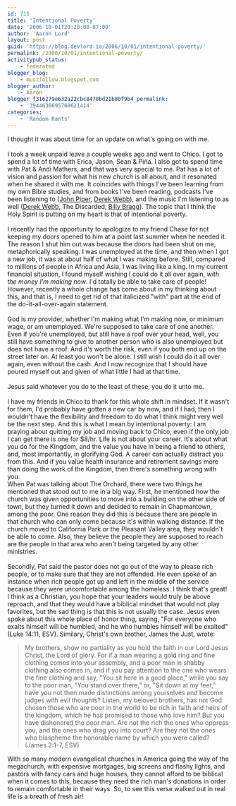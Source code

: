 ```yaml
---
id: 715
title: 'Intentional Poverty'
date: '2006-10-01T20:20:00-07:00'
author: 'Aaron Lord'
layout: post
guid: 'https://blog.devlord.io/2006/10/01/intentional-poverty/'
permalink: /2006/10/01/intentional-poverty/
activitypub_status:
    - federated
blogger_blog:
    - mustfollow.blogspot.com
blogger_author:
    - Aaron
blogger_f316279e632a22cbc8478bd21b80f9b4_permalink:
    - '3944636695760621414'
categories:
    - 'Random Rants'
---
```


I thought it was about time for an update on what's going on with me.<br /><br />I took a week unpaid leave a couple weeks ago and went to Chico.  I got to spend a lot of time with Erica, Jason, Sean &amp; Piña.  I also got to spend time with Pat &amp; Andi Mathers, and that was very special to me.  Pat has a lot of vision and passion for what his new church is all about, and it resonated when he shared it with me.  It coincides with things I've been learning from my own Bible studies, and from books I've been reading, podcasts I've been listening to (<a href="http://www.desiringgodradio.org/">John Piper</a>, <a href="http://phobos.apple.com/WebObjects/MZStore.woa/wa/viewPodcast?id=77799289&amp;s=143441&amp;i=5039381">Derek Webb</a>), and the music I'm listening to as well (<a href="http://www.freederekwebb.com/">Derek Webb</a>, The Discarded, <a href="http://www.billybragg.co.uk/">Billy Bragg</a>).  The topic that I think the Holy Spirit is putting on my heart is that of intentional poverty.<br /><br />I recently had the opportunity to apologize to my friend Chase for not keeping my doors opened to him at a point last summer when he needed it.  The reason I shut him out was because the doors had been shut on me, metaphorically speaking.  I was unemployed at the time, and then when I got a new job, it was at about half of what I was making before.  Still, compared to millions of people in Africa and Asia, I was living like a king.  In my current financial situation, I found myself wishing I could do it all over again, <i>with the money I'm making now</i>.  I'd totally be able to take care of people!  However, recently a whole change has come about in my thinking about this, and that is, I need to get rid of that italicized "with" part at the end of the do-it-all-over-again statement.<br /><br />God is my provider, whether I'm making what I'm making now, or minimum wage, or am unemployed.  We're supposed to take care of one another.  Even if you're unemployed, but still have a roof over your head, well, you still have something to give to another person who is also unemployed but does not have a roof.  And it's worth the risk, even if you both end up on the street later on.  At least you won't be alone.  I still wish I could do it all over again, even without the cash.  And I now recognize that I should have poured myself out and given of what little I had at that time.<br /><br />Jesus said whatever you do to the least of these, you do it unto me.<br /><br />I have my friends in Chico to thank for this whole shift in mindset.  If it wasn't for them, I'd probably have gotten a new car by now, and if I had, then I wouldn't have the flexibility and freedom to do what I think might very well be the next step.  And this is what I mean by intentional poverty: I am praying about quitting my job and moving back to Chico, even if the only job I can get there is one for $8/hr.  Life is not about your career.  It's about what you do for the Kingdom, and the value you have in being a friend to others, and, most importantly, in glorifying God.  A career can actually distract you from this.  And if you value health insurance and retirement savings more than doing the work of the Kingdom, then there's something wrong with you.<br />When Pat was talking about The Orchard, there were two things he mentioned that stood out to me in a big way.  First, he mentioned how the church was given opportunities to move into a building on the other side of town, but they turned it down and decided to remain in Chapmantown, among the poor.  One reason they did this is because there are people in that church who can only come because it's within walking distance.  If the church moved to California Park or the Pleasant Valley area, they wouldn't be able to come.  Also, they believe the people they are supposed to reach are the people in that area who aren't being targeted by any other ministries.<br /><br />Secondly, Pat said the pastor does not go out of the way to please rich people, or to make sure that they are not offended.  He even spoke of an instance when rich people got up and left in the middle of the service because they were uncomfortable among the homeless.  I think that's great!  I think as a Christian, you hope that your leaders would truly be above reproach, and that they would have a biblical mindset that would not play favorites, but the sad thing is that this is not usually the case.  Jesus even spoke about this whole place of honor thing, saying, "For everyone who exalts himself will be humbled, and he who humbles himself will be exalted" (Luke 14:11, ESV).  Similary, Christ's own brother, James the Just, wrote:<br /><blockquote>My brothers, show no partiality as you hold the faith in our Lord Jesus Christ, the Lord of glory. For if a man wearing a gold ring and fine clothing comes into your assembly, and a poor man in shabby clothing also comes in, and if you pay attention to the one who wears the fine clothing and say, "You sit here in a good place," while you say to the poor man, "You stand over there," or, "Sit down at my feet," have you not then made distinctions among yourselves and become judges with evil thoughts? Listen, my beloved brothers, has not God chosen those who are poor in the world to be rich in faith and heirs of the kingdom, which he has promised to those who love him? But you have dishonored the poor man. Are not the rich the ones who oppress you, and the ones who drag you into court? Are they not the ones who blaspheme the honorable name by which you were called? (James 2:1-7, ESV)</blockquote>With so many modern evangelical churches in America going the way of the megachurch, with expensive mortgages, big screens and flashy lights, and pastors with fancy cars and huge houses, they cannot afford to be biblical when it comes to this, because they need the rich man's donations in order to remain comfortable in their ways.  So, to see this verse walked out in real life is a breath of fresh air!